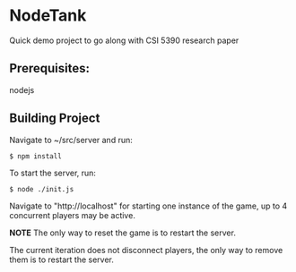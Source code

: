 # NodeTank
Quick demo project to go along with CSI 5390 research paper 

## Prerequisites:
  nodejs
  
## Building Project
  Navigate to ~/src/server and run:
  
    $ npm install
    
  To start the server, run:
  
    $ node ./init.js
    
  Navigate to "http://localhost" for starting one instance of the game, up to 4 concurrent players may be active.
  
  **NOTE** The only way to reset the game is to restart the server. 
  
  The current iteration does not disconnect players, the only way to remove them is to restart the server. 
